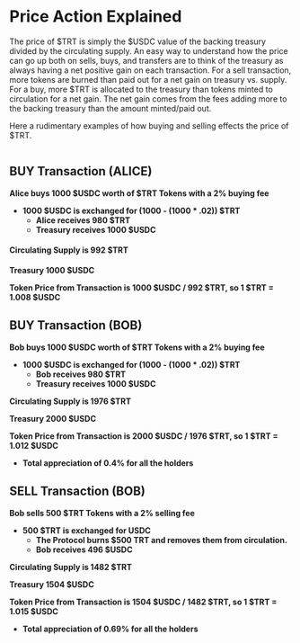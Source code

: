 # Price Action Explained

The price of $TRT is simply the $USDC value of the backing treasury divided by the circulating supply. An easy way to understand how the price can go up both on sells, buys, and transfers are to think of the treasury as always having a net positive gain on each transaction. For a sell transaction, more tokens are burned than paid out for a net gain on treasury vs. supply.  For a buy, more $TRT is allocated to the treasury than tokens minted to circulation for a net gain.  The net gain comes from the fees adding more to the backing treasury than the amount minted/paid out.&#x20;

Here a rudimentary examples of how buying and selling effects the price of $TRT.&#x20;

<figure><img src="../../../../.gitbook/assets/project files-03-3.jpg" alt=""><figcaption></figcaption></figure>

## BUY Transaction (ALICE)

**Alice buys 1000 $USDC worth of $TRT Tokens with a 2% buying fee**

* **1000 $USDC is exchanged for (1000 - (1000 \* .02)) $TRT**
  * **Alice receives 980 $TRT**
  * **Treasury receives 1000 $USDC**

#### **Circulating Supply is 992 $TRT**

**Treasury 1000 $USDC**

**Token Price from Transaction is 1000 $USDC / 992 $TRT,  so 1 $TRT = 1.008 $USDC**





## BUY Transaction (BOB)

**Bob buys 1000 $USDC worth of $TRT Tokens with a 2% buying fee**

* **1000 $USDC is exchanged for (1000 - (1000 \* .02)) $TRT**
  * **Bob receives 980 $TRT**
  * **Treasury receives 1000 $USDC**

**Circulating Supply is 1976 $TRT**

**Treasury 2000 $USDC**

**Token Price from Transaction is 2000 $USDC / 1976 $TRT,  so 1 $TRT = 1.012 $USDC**

* **Total appreciation of 0.4% for all the holders**





## SELL Transaction (BOB)

**Bob sells 500 $TRT Tokens with a 2% selling fee**

* **500 $TRT is exchanged for USDC**
  * **The Protocol burns $500 TRT and removes them from circulation.**
  * **Bob receives 496 $USDC**

**Circulating Supply is 1482 $TRT**

**Treasury 1504 $USDC**

**Token Price from Transaction is 1504 $USDC / 1482 $TRT,  so 1 $TRT = 1.015 $USDC**

* **Total appreciation of 0.69% for all the holders**
